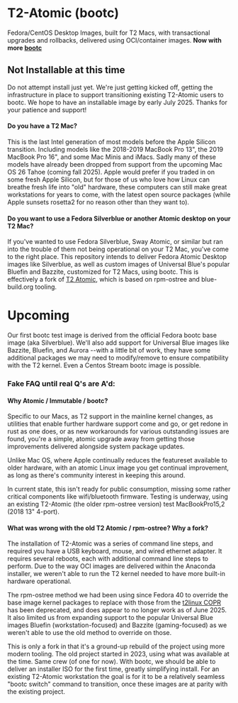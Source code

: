 # T2-Atomic (bootc)
Fedora/CentOS Desktop Images, built for T2 Macs, with transactional upgrades and rollbacks, delivered using OCI/container images. **Now with more [bootc](https://bootc-dev.github.io/bootc/)**
## Not Installable at this time
Do not attempt install just yet. We're just getting kicked off, getting the infrastructure in place to support transitioning existing T2-Atomic users to bootc. We hope to have an installable image by early July 2025. Thanks for your patience and support! 

#### Do you have a T2 Mac? 
This is the last Intel generation of most models before the Apple Silicon transition. Including models like the 2018-2019 MacBook Pro 13", the 2019 MacBook Pro 16", and some Mac Minis and iMacs. Sadly many of these models have already been dropped from support from the upcoming Mac OS 26 Tahoe (coming fall 2025). Apple would prefer if you traded in on some fresh Apple Silicon, but for those of us who love how Linux can breathe fresh life into "old" hardware, these computers can still make great workstations for years to come, with the latest open source packages (while Apple sunsets rosetta2 for no reason other than they want to). 

#### Do you want to use a Fedora Silverblue or another Atomic desktop on your T2 Mac?
If you've wanted to use Fedora Silverblue, Sway Atomic, or similar but ran into the trouble of them not being operational on your T2 Mac, you've come to the right place. This repository intends to deliver Fedora Atomic Desktop images like Silverblue, as well as custom images of Universal Blue's popular Bluefin and Bazzite, customized for T2 Macs, using bootc. This is effectively a fork of [T2 Atomic](https://github.com/lauretano/t2-atomic/), which is based on rpm-ostree and blue-build.org tooling.

# Upcoming
Our first bootc test image is derived from the official Fedora bootc base image (aka Silverblue). We'll also add support for Universal Blue images like Bazzite, Bluefin, and Aurora --with a little bit of work, they have some additional packages we may need to modify/remove to ensure compatibility with the T2 kernel. Even a Centos Stream bootc image is possible.

### Fake FAQ until real Q's are A'd:
#### Why Atomic / Immutable / bootc?
Specific to our Macs, as T2 support in the mainline kernel changes, as utilities that enable further hardware support come and go, or get redone in rust as one does, or as new workarounds for various outstanding issues are found, you're a simple, atomic upgrade away from getting those improvements delivered alongside system package updates.

Unlike Mac OS, where Apple continually reduces the featureset available to older hardware, with an atomic Linux image you get continual improvement, as long as there's community interest in keeping this around.
 
In current state, this isn't ready for public consumption, missing some rather critical components like wifi/bluetooth firmware. Testing is underway, using an existing T2-Atomic (the older rpm-ostree version) test MacBookPro15,2 (2018 13" 4-port).

#### What was wrong with the old T2 Atomic / rpm-ostree? Why a fork?

The installation of T2-Atomic was a series of command line steps, and required you have a USB keyboard, mouse, and wired ethernet adapter. It requires several reboots, each with additional command line steps to perform. Due to the way OCI images are delivered within the Anaconda installer, we weren't able to run the T2 kernel needed to have more built-in hardware operational.

The rpm-ostree method we had been using since Fedora 40 to override the base image kernel packages to replace with those from the [t2linux COPR](https://copr.fedorainfracloud.org/coprs/sharpenedblade/t2linux/) has been deprecated, and does appear to no longer work as of June 2025. It also limited us from expanding support to the popular Universal Blue images Bluefin (workstation-focused) and Bazzite (gaming-focused) as we weren't able to use the old method to override on those.

This is only a fork in that it's a ground-up rebuild of the project using more modern tooling. The old project started in 2023, using what was available at the time. Same crew (of one for now). With bootc, we should be able to deliver an installer ISO for the first time, greatly simplifying install. For an existing T2-Atomic workstation the goal is for it to be a relatively seamless "bootc switch" command to transition, once these images are at parity with the existing project.

